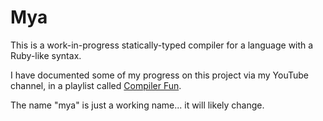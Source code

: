 # Mya

This is a work-in-progress statically-typed compiler for a language with a Ruby-like syntax.

I have documented some of my progress on this project via my YouTube channel, in a playlist
called [Compiler Fun](https://www.youtube.com/watch?v=LTMsH69_lmE&list=PLWUx_XkUoGToXnl24MJFaY95f4YHv5g4B).

The name "mya" is just a working name... it will likely change.
